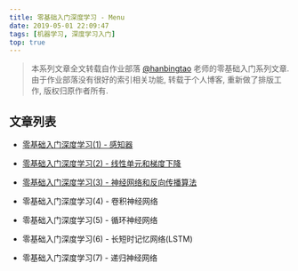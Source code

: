 ```yaml
---
title: 零基础入门深度学习 - Menu
date: 2019-05-01 22:09:47
tags: [机器学习, 深度学习入门]
top: true
---
```


> 本系列文章全文转载自作业部落 [@hanbingtao](https://www.zybuluo.com/hanbingtao/note/433855) 老师的零基础入门系列文章.
由于作业部落没有很好的索引相关功能, 转载于个人博客, 重新做了排版工作, 版权归原作者所有.

## 文章列表

-  <a href="/2019/05/01/deeplearning-quickstart-1/" target="_blank">零基础入门深度学习(1) - 感知器</a>

-  <a href="/2019/05/03/deeplearning-quickstart-2/" target="_blank">零基础入门深度学习(2) - 线性单元和梯度下降</a>

-  <a href="/2019/05/08/deeplearning-quickstart-3/" target="_blank">零基础入门深度学习(3) - 神经网络和反向传播算法</a>

- 零基础入门深度学习(4) - 卷积神经网络

- 零基础入门深度学习(5) - 循环神经网络

- 零基础入门深度学习(6) - 长短时记忆网络(LSTM)

- 零基础入门深度学习(7) - 递归神经网络

